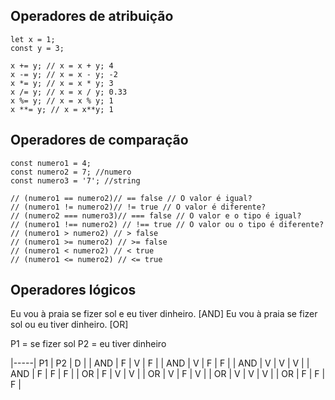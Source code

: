 ## Operadores de atribuição

```
let x = 1;
const y = 3;

x += y; // x = x + y; 4
x -= y; // x = x - y; -2
x *= y; // x = x * y; 3
x /= y; // x = x / y; 0.33
x %= y; // x = x % y; 1
x **= y; // x = x**y; 1
```

## Operadores de comparação

```
const numero1 = 4;
const numero2 = 7; //numero
const numero3 = '7'; //string

// (numero1 == numero2)// == false // O valor é igual?
// (numero1 != numero2)// != true // O valor é diferente?
// (numero2 === numero3)// === false // O valor e o tipo é igual?
// (numero1 !== numero2) // !== true // O valor ou o tipo é diferente?
// (numero1 > numero2) // > false
// (numero1 >= numero2) // >= false
// (numero1 < numero2) // < true
// (numero1 <= numero2) // <= true
```

## Operadores lógicos

Eu vou à praia se fizer sol e eu tiver dinheiro. [AND]
Eu vou à praia se fizer sol ou eu tiver dinheiro. [OR]

P1 = se fizer sol
P2 = eu tiver dinheiro


|-----|  P1 |  P2 |  D  |
| AND |  F  |  V  |  F  |
| AND |  V  |  F  |  F  |
| AND |  V  |  V  |  V  |
| AND |  F  |  F  |  F  |
| OR  |  F  |  V  |  V  |
| OR  |  V  |  F  |  V  |
| OR  |  V  |  V  |  V  |
| OR  |  F  |  F  |  F  |